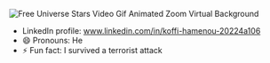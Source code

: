  ![Free Universe Stars Video Gif Animated Zoom Virtual Background](https://github.com/Ehonam/Ehonam/assets/164899950/4598c042-f112-46d4-9db2-0816de3f942d)

- LinkedIn profile: www.linkedin.com/in/koffi-hamenou-20224a106
- 😄 Pronouns: He
- ⚡ Fun fact: I survived a terrorist attack

<!---
Ehonam/Ehonam is a ✨ special ✨ repository because its `README.md` (this file) appears on your GitHub profile.
You can click the Preview link to take a look at your changes.
--->
